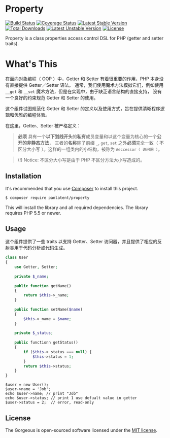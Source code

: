 Property
========
[![Build Status](https://travis-ci.org/panlatent/property.svg)](https://travis-ci.org/panlatent/property)
[![Coverage Status](https://coveralls.io/repos/github/panlatent/property/badge.svg?branch=master)](https://coveralls.io/github/panlatent/property?branch=master)
[![Latest Stable Version](https://poser.pugx.org/panlatent/property/v/stable.svg)](https://packagist.org/packages/panlatent/property)
[![Total Downloads](https://poser.pugx.org/panlatent/property/downloads.svg)](https://packagist.org/packages/panlatent/property) 
[![Latest Unstable Version](https://poser.pugx.org/panlatent/property/v/unstable.svg)](https://packagist.org/packages/panlatent/property)
[![License](https://poser.pugx.org/panlatent/property/license.svg)](https://packagist.org/packages/panlatent/property)

Property is a class properties access control DSL for PHP (getter and setter traits).

What's This
===========
在面向对象编程（ OOP ）中，Getter 和 Setter 有着很重要的作用，PHP 本身没有直接提供 Getter／Setter 语法。
通常，我们使用魔术方法模拟它们，例如使用 `__get` 和 `__set` 魔术方法，但是在实现中，由于缺乏语言结构的直接支持，
没有一个良好的约束规范 Getter 和 Setter 的使用。

这个组件试图规范化 Getter 和 Setter 的定义以及使用方式，旨在提供清晰程序逻辑和优雅的编程体验。

在这里，Getter、Setter 被严格定义：

> **必须** 具有一个**以下划线开头**的**私有**成员变量和以这个变量为核心的一个**公开的非静态方法**， 
三者的**名称**除了前缀 `_`, `get`, `set` 之外**必须**完全一致（ 不区分大小写 ）。这样的一组类内的小结构，被称为 `Aeccessor（ 访问器 ）`。
    
 > (!) Notice: 不区分大小写是由于 PHP 不区分方法大小写造成的。

Installation
------------
It's recommended that you use [Composer](https://getcomposer.org/) to install this project.

```bash
$ composer require panlatent/property
```

This will install the library and all required dependencies. The library requires PHP 5.5 or newer.

Usage
-----

这个组件提供了一些 traits 以支持 Getter、Setter 访问器，并且提供了相应的反射类用于代码分析或代码生成。

```php
class User
{
    use Getter, Setter;
    
    private $_name;
    
    public function getName()
    {
        return $this->_name;
    }
    
    public function setName($name)
    {
        $this->_name = $name;
    }
    
    private $_status;
    
    public functionn getStatus()
    {
        if ($this->_status === null) {
            $this->status = 1;
        }
        return $this->status;
    }
}
```

```
$user = new User();
$user->name = 'Job';
echo $user->name; // print "Job"
echo $user->status; // print 1 use defualt value in getter
$user->status = 2;  // error, read-only
```

License
-------
The Gorgeous is open-sourced software licensed under the [MIT license](http://opensource.org/licenses/MIT).